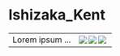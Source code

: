 
# Ishizaka_Kent
<table border="0">
 <tr>
    <td>Lorem ipsum ...</td>
    <td>

<a href="https://github.com/anuraghazra/github-readme-stats">
      <img align="left" src="https://github-readme-stats.vercel.app/api/top-langs/?username=Ishizaka-K&hide_border=true&show_icons=true&layout=donut-vertical&text_color=f5f5f2&title_color=f5f5f2&bg_color=69,22E1FF,1D8FE1,625EB1,625EB1&locale=ja&custom_title=使用言語割合&hide=LLVM&langs_count=4" />
 </a>
 <a href="https://github.com/anuraghazra/github-readme-stats">
      <img align="left" src="https://github-readme-stats.vercel.app/api/top-langs/?username=Ishizaka-K&hide_border=true&show_icons=true&layout=donut-vertical&text_color=f5f5f2&title_color=f5f5f2&bg_color=69,AC32E4,7918F2,4801FF,4801FF,7918F2&locale=ja&custom_title=使用言語割合&hide=LLVM&langs_count=4" />
 </a>

  <a href="https://github.com/anuraghazra/github-readme-stats">
      <img align="left" src="https://github-readme-stats.vercel.app/api/top-langs/?username=Ishizaka-K&hide_border=true&show_icons=true&layout=donut-vertical&text_color=f5f5f2&title_color=f5f5f2&bg_color=69,FF3CAC,562B7C,2B86C5,2B86C5&locale=ja&custom_title=使用言語割合&hide=LLVM&langs_count=4" />
 </a>



     
   </td>
 </tr>

</table>



